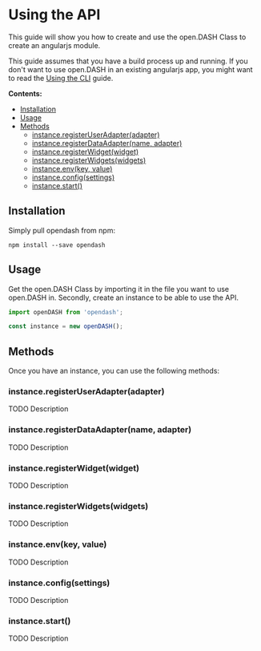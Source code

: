 # Using the API

This guide will show you how to create and use the open.DASH Class to create an angularjs module.

This guide assumes that you have a build process up and running. If you don't want to use open.DASH in an existing angularjs app, you might want to read the [Using the CLI](/guides/using-the-cli.md) guide.

**Contents:**
<!-- TOC depthFrom:2 depthTo:3 -->

- [Installation](#installation)
- [Usage](#usage)
- [Methods](#methods)
  - [instance.registerUserAdapter(adapter)](#instanceregisteruseradapteradapter)
  - [instance.registerDataAdapter(name, adapter)](#instanceregisterdataadaptername-adapter)
  - [instance.registerWidget(widget)](#instanceregisterwidgetwidget)
  - [instance.registerWidgets(widgets)](#instanceregisterwidgetswidgets)
  - [instance.env(key, value)](#instanceenvkey-value)
  - [instance.config(settings)](#instanceconfigsettings)
  - [instance.start()](#instancestart)

<!-- /TOC -->

## Installation

Simply pull opendash from npm:

```
npm install --save opendash
```

## Usage

Get the open.DASH Class by importing it in the file you want to use open.DASH in. Secondly, create an instance to be able to use the API.

```js
import openDASH from 'opendash';

const instance = new openDASH();
```

## Methods

Once you have an instance, you can use the following methods:

### instance.registerUserAdapter(adapter)
TODO Description
### instance.registerDataAdapter(name, adapter)
TODO Description
### instance.registerWidget(widget)
TODO Description
### instance.registerWidgets(widgets)
TODO Description
### instance.env(key, value)
TODO Description
### instance.config(settings)
TODO Description
### instance.start()
TODO Description
